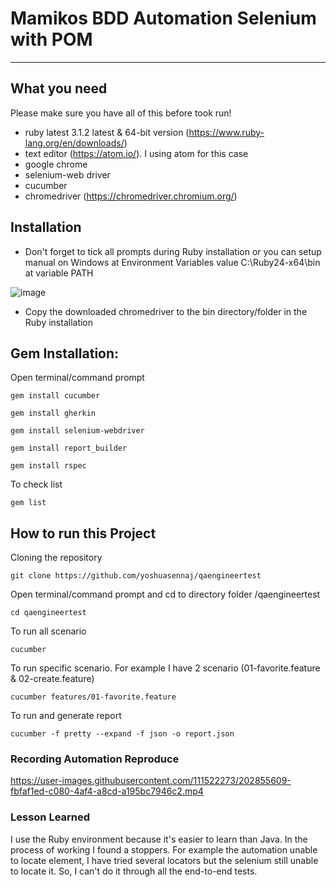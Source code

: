 # Mamikos BDD Automation Selenium with POM

----------
What you need
-------------

Please make sure you have all of this before took run!
* ruby latest 3.1.2 latest & 64-bit version (https://www.ruby-lang.org/en/downloads/)
* text editor (https://atom.io/). I using atom for this case
* google chrome
* selenium-web driver
* cucumber
* chromedriver (https://chromedriver.chromium.org/)

Installation
-------------

* Don't forget to tick all prompts during Ruby installation or you can setup manual on Windows at Environment Variables  value C:\Ruby24-x64\bin at variable PATH

![image](https://user-images.githubusercontent.com/111522273/202843788-90b95db8-c1d5-4c94-a8ad-4604d3e0e19f.png)
* Copy the downloaded chromedriver to the bin directory/folder in the Ruby installation

## Gem Installation:

Open terminal/command prompt
```shell
gem install cucumber
```
```shell
gem install gherkin
```
```shell
gem install selenium-webdriver
```
```shell
gem install report_builder
```
```shell
gem install rspec
```
To check list
```shell
gem list
```

How to run this Project
-------------

Cloning the repository
```shell
git clone https://github.com/yoshuasennaj/qaengineertest
```

Open terminal/command prompt and cd to directory folder /qaengineertest
```shell
cd qaengineertest
```

To run all scenario
```shell
cucumber
```

To run specific scenario. For example I have 2 scenario (01-favorite.feature & 02-create.feature)
```shell
cucumber features/01-favorite.feature
```

To run and generate report
```shell
cucumber -f pretty --expand -f json -o report.json
```


### Recording Automation Reproduce
https://user-images.githubusercontent.com/111522273/202855609-fbfaf1ed-c080-4af4-a8cd-a195bc7946c2.mp4

### Lesson Learned 
I use the Ruby environment because it's easier to learn than Java. In the process of working I found a stoppers. For example the automation unable to locate element, I have tried several locators but the selenium still unable to locate it. So, I can't do it through all the end-to-end tests.

